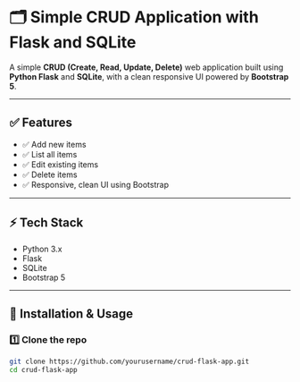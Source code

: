 # 🗂️ Simple CRUD Application with Flask and SQLite

A simple **CRUD (Create, Read, Update, Delete)** web application built using **Python Flask** and **SQLite**, with a clean responsive UI powered by **Bootstrap 5**.

---

## ✅ Features

- ✅ Add new items
- ✅ List all items
- ✅ Edit existing items
- ✅ Delete items
- ✅ Responsive, clean UI using Bootstrap

---

## ⚡ Tech Stack

- Python 3.x
- Flask
- SQLite
- Bootstrap 5

---

## 🚀 Installation & Usage

### 1️⃣ Clone the repo
```bash
git clone https://github.com/yourusername/crud-flask-app.git
cd crud-flask-app
